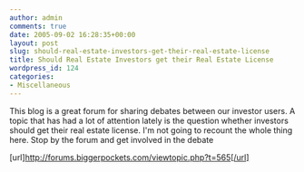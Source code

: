 ```yaml
---
author: admin
comments: true
date: 2005-09-02 16:28:35+00:00
layout: post
slug: should-real-estate-investors-get-their-real-estate-license
title: Should Real Estate Investors get their Real Estate License
wordpress_id: 124
categories:
- Miscellaneous
---
```


This blog is a great forum for sharing debates between our investor users.  A topic that has had a lot of attention lately is the question whether investors should get their real estate license.  I'm not going to recount the whole thing here.  Stop by the forum and get involved in the debate


	

[url]http://forums.biggerpockets.com/viewtopic.php?t=565[/url]
